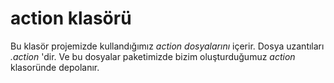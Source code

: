 # action klasörü

Bu klasör projemizde kullandığımız *action dosyalarını* içerir. Dosya uzantıları *.action* 'dir. Ve bu dosyalar paketimizde bizim oluşturduğumuz *action* klasoründe depolanır.
